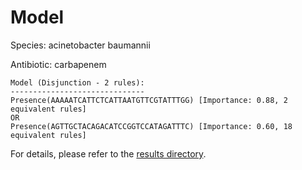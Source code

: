 
# Model

Species: acinetobacter baumannii

Antibiotic: carbapenem

```
Model (Disjunction - 2 rules):
------------------------------
Presence(AAAAATCATTCTCATTAATGTTCGTATTTGG) [Importance: 0.88, 2 equivalent rules]
OR
Presence(AGTTGCTACAGACATCCGGTCCATAGATTTC) [Importance: 0.60, 18 equivalent rules]

```

For details, please refer to the [results directory](../../../../../results/scm_b/acinetobacter%20baumannii/carbapenem/repeat_9/).

